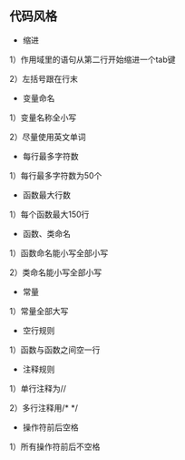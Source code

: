 ## 代码风格

- 缩进

1）作用域里的语句从第二行开始缩进一个tab键

2）左括号跟在行末

- 变量命名

1）变量名称全小写

2）尽量使用英文单词

- 每行最多字符数

1）每行最多字符数为50个

- 函数最大行数

1）每个函数最大150行

- 函数、类命名

1）函数命名能小写全部小写

2）类命名能小写全部小写

- 常量

1）常量全部大写

- 空行规则

1）函数与函数之间空一行

- 注释规则

1）单行注释为//

2）多行注释用/*   */

- 操作符前后空格

1）所有操作符前后不空格

